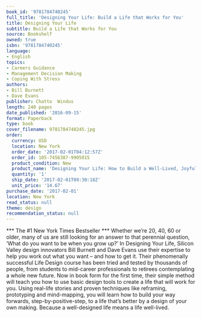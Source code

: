 ```yaml
---
book_id: '9781784740245'
full_title: 'Designing Your Life: Build a Life that Works for You'
title: Designing Your Life
subtitle: Build a Life that Works for You
source: Bookshelf
owned: true
isbn: '9781784740245'
language:
- English
topics:
- Careers Guidance
- Management Decision Making
- Coping With Stress
authors:
- Bill Burnett
- Dave Evans
publisher: Chatto  Windus
length: 240 pages
date_published: '2016-09-15'
format: Paperback
type: book
cover_filename: 9781784740245.jpg
order:
  currency: USD
  location: New York
  order_date: '2017-02-01T04:12:57Z'
  order_id: 105-7456387-9905015
  product_condition: New
  product_name: 'Designing Your Life: How to Build a Well-Lived, Joyful Life'
  quantity: '1'
  ship_date: '2017-02-01T09:30:18Z'
  unit_price: '14.67'
purchase_date: '2017-02-01'
location: New York
read_status: null
theme: design
recommendation_status: null
---
```

*** The #1 New York Times Bestseller ***
Whether we’re 20, 40, 60 or older, many of us are still looking for an answer to that perennial question, ‘What do you want to be when you grow up?’ In Designing Your Life, Silicon Valley design innovators Bill Burnett and Dave Evans use their expertise to help you work out what you want – and how to get it.
Their phenomenally successful Life Design course has been tried and tested by thousands of people, from students to mid-career professionals to retirees contemplating a whole new future. Now in book form for the first time, their simple method will teach you how to use basic design tools to create a life that will work for you.
Using real-life stories and proven techniques like reframing, prototyping and mind-mapping, you will learn how to build your way forwards, step-by-positive-step, to a life that’s better by a design of your own making.
Because a well-designed life means a life well-lived.
